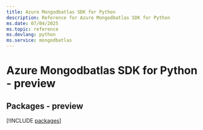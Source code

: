 ```yaml
---
title: Azure Mongodbatlas SDK for Python
description: Reference for Azure Mongodbatlas SDK for Python
ms.date: 07/04/2025
ms.topic: reference
ms.devlang: python
ms.service: mongodbatlas
---
```

# Azure Mongodbatlas SDK for Python - preview
## Packages - preview
[!INCLUDE [packages](mongodbatlas-index.md)]